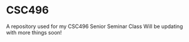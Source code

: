 # CSC496
A repository used for my CSC496 Senior Seminar Class
Will be updating with more things soon!
